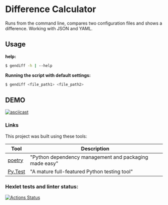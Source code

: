 # Difference Calculator

Runs from the command line, compares two configuration files and shows a difference.
Working with JSON and YAML.

## Usage

**help:**

```bash
$ gendiff -h | --help
```

**Running the script with default settings:**

```bash
$ gendiff <file_path1> <file_path2>
```

## DEMO

[![asciicast](https://asciinema.org/a/54wfk0dJMITm5UNKd7uFyS65t.svg)](https://asciinema.org/a/54wfk0dJMITm5UNKd7uFyS65t)

### Links

This project was built using these tools:

| Tool                                                                        | Description                                             |
|-----------------------------------------------------------------------------|---------------------------------------------------------|
| [poetry](https://poetry.eustace.io/)                                        | "Python dependency management and packaging made easy"  |
| [Py.Test](https://pytest.org)                                               | "A mature full-featured Python testing tool"            |

### Hexlet tests and linter status:
[![Actions Status](https://github.com/NikGor/python-project-50/workflows/hexlet-check/badge.svg)](https://github.com/NikGor/python-project-50/actions)